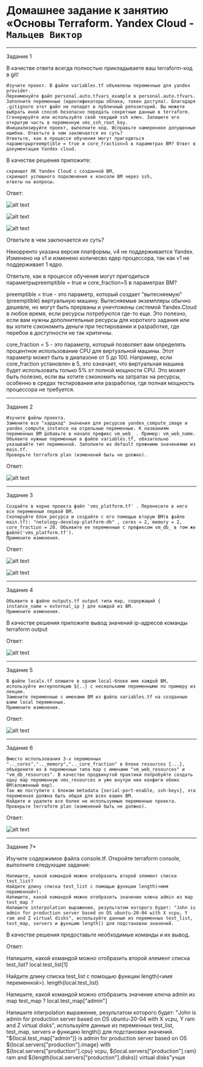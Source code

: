 # Домашнее задание к занятию «Основы Terraform. Yandex Cloud - `Мальцев Виктор`

---

Задание 1

В качестве ответа всегда полностью прикладываете ваш terraform-код в git!

    Изучите проект. В файле variables.tf объявлены переменные для yandex provider.
    Переименуйте файл personal.auto.tfvars_example в personal.auto.tfvars. Заполните переменные (идентификаторы облака, токен доступа). Благодаря .gitignore этот файл не попадет в публичный репозиторий. Вы можете выбрать иной способ безопасно передать секретные данные в terraform.
    Сгенерируйте или используйте свой текущий ssh ключ. Запишите его открытую часть в переменную vms_ssh_root_key.
    Инициализируйте проект, выполните код. Исправьте намеренное допущенные ошибки. Ответьте в чем заключается их суть?
    Ответьте, как в процессе обучения могут пригодиться параметрыpreemptible = true и core_fraction=5 в параметрах ВМ? Ответ в документации Yandex cloud.

В качестве решения приложите:

    скриншот ЛК Yandex Cloud с созданной ВМ,
    скриншот успешного подключения к консоли ВМ через ssh,
    ответы на вопросы.

Ответ:

![alt text](https://github.com/vmmaltsev/screenshot3/blob/main/Screenshot_68.png)

![alt text](https://github.com/vmmaltsev/screenshot3/blob/main/Screenshot_69.png)

![alt text](https://github.com/vmmaltsev/screenshot3/blob/main/Screenshot_70.png)

Ответьте в чем заключается их суть?

Некорренто указана версия платформы, v4 не поддерживается Yandex.
Изменено на v1 и изменено количесво ядер процессора, так как v1 не поддерживает 1 ядро.

Ответьте, как в процессе обучения могут пригодиться параметрыpreemptible = true и core_fraction=5 в параметрах ВМ?

preemptible = true - это параметр, который создает "вытесняемую" (preemptible) виртуальную машину. Вытесняемые экземпляры обычно дешевле, но могут быть прерваны и уничтожены системой Yandex.Cloud в любое время, если ресурсы потребуются где-то еще. Это полезно, если вам нужны дополнительные ресурсы для короткого задания или вы хотите сэкономить деньги при тестировании и разработке, где перебои в доступности не так критичны.

core_fraction = 5 - это параметр, который позволяет вам определять процентное использование CPU для виртуальной машины. Этот параметр может быть в диапазоне от 5 до 100. Например, если core_fraction установлен в 5, это означает, что виртуальная машина будет использовать только 5% от полной мощности CPU. Это может быть полезно, если вы хотите сэкономить на затратах на ресурсы, особенно в средах тестирования или разработки, где полная мощность процессора не требуется.

---

Задание 2

    Изучите файлы проекта.
    Замените все "хардкод" значения для ресурсов yandex_compute_image и yandex_compute_instance на отдельные переменные. К названиям переменных ВМ добавьте в начало префикс vm_web_ . Пример: vm_web_name.
    Объявите нужные переменные в файле variables.tf, обязательно указывайте тип переменной. Заполните их default прежними значениями из main.tf.
    Проверьте terraform plan (изменений быть не должно).

Ответ:

![alt text](https://github.com/vmmaltsev/screenshot3/blob/main/Screenshot_71.png)

---

Задание 3

    Создайте в корне проекта файл 'vms_platform.tf' . Перенесите в него все переменные первой ВМ.
    Скопируйте блок ресурса и создайте с его помощью вторую ВМ(в файле main.tf): "netology-develop-platform-db" , cores = 2, memory = 2, core_fraction = 20. Объявите ее переменные с префиксом vm_db_ в том же файле('vms_platform.tf').
    Примените изменения.

Ответ:

![alt text](https://github.com/vmmaltsev/screenshot3/blob/main/Screenshot_72.png)

![alt text](https://github.com/vmmaltsev/screenshot3/blob/main/Screenshot_73.png)

---

Задание 4

    Объявите в файле outputs.tf output типа map, содержащий { instance_name = external_ip } для каждой из ВМ.
    Примените изменения.

В качестве решения приложите вывод значений ip-адресов команды terraform output

Ответ:

![alt text](https://github.com/vmmaltsev/screenshot3/blob/main/Screenshot_74.png)

---

Задание 5

    В файле locals.tf опишите в одном local-блоке имя каждой ВМ, используйте интерполяцию ${..} с несколькими переменными по примеру из лекции.
    Замените переменные с именами ВМ из файла variables.tf на созданные вами local переменные.
    Примените изменения.

Ответ:

![alt text](https://github.com/vmmaltsev/screenshot3/blob/main/Screenshot_75.png)

---

Задание 6

    Вместо использования 3-х переменных ".._cores",".._memory",".._core_fraction" в блоке resources {...}, объедените их в переменные типа map с именами "vm_web_resources" и "vm_db_resources". В качестве продвинутой практики попробуйте создать одну map переменную vms_resources и уже внутри нее конфиги обеих ВМ(вложенный map).
    Так же поступите с блоком metadata {serial-port-enable, ssh-keys}, эта переменная должна быть общая для всех ваших ВМ.
    Найдите и удалите все более не используемые переменные проекта.
    Проверьте terraform plan (изменений быть не должно).


Ответ:

![alt text](https://github.com/vmmaltsev/screenshot3/blob/main/Screenshot_76.png)

---

Задание 7*

Изучите содержимое файла console.tf. Откройте terraform console, выполните следующие задания:

    Напишите, какой командой можно отобразить второй элемент списка test_list?
    Найдите длину списка test_list с помощью функции length(<имя переменной>).
    Напишите, какой командой можно отобразить значение ключа admin из map test_map ?
    Напишите interpolation выражение, результатом которого будет: "John is admin for production server based on OS ubuntu-20-04 with X vcpu, Y ram and Z virtual disks", используйте данные из переменных test_list, test_map, servers и функцию length() для подстановки значений.

В качестве решения предоставьте необходимые команды и их вывод.

Ответ:

Напишите, какой командой можно отобразить второй элемент списка test_list?
local.test_list[1]

Найдите длину списка test_list с помощью функции length(<имя переменной>).
length(local.test_list)

Напишите, какой командой можно отобразить значение ключа admin из map test_map ?
local.test_map["admin"]

Напишите interpolation выражение, результатом которого будет: "John is admin for production server based on OS ubuntu-20-04 with X vcpu, Y ram and Z virtual disks", используйте данные из переменных test_list, test_map, servers и функцию length() для подстановки значений.
"${local.test_map["admin"]} is admin for production server based on OS ${local.servers["production"].image} with ${local.servers["production"].cpu} vcpu, ${local.servers["production"].ram} ram and ${length(local.servers["production"].disks)} virtual disks"учше




